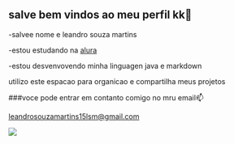 ## salve bem vindos ao meu perfil kk🖤

-salvee nome e leandro souza martins

-estou estudando na [alura](https://alura.com.br)

-estou desvenvovendo minha linguagen java e markdown

utilizo este espacao para organicao e compartilha meus projetos

###voce pode entrar em contanto comigo no mru email📫

leandrosouzamartins15lsm@gmail.com

![](https://media1.tenor.com/m/3wen1lf5mK8AAAAC/dragon-ball-z-goku.gif)
